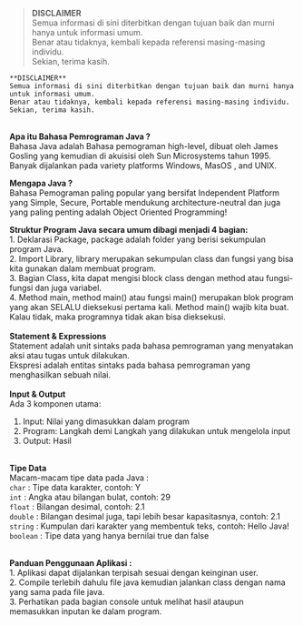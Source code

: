 >**DISCLAIMER**\
>Semua informasi di sini diterbitkan dengan tujuan baik dan murni hanya untuk informasi umum.\
>Benar atau tidaknya, kembali kepada referensi masing-masing individu.\
>Sekian, terima kasih.

```
**DISCLAIMER**
Semua informasi di sini diterbitkan dengan tujuan baik dan murni hanya untuk informasi umum.
Benar atau tidaknya, kembali kepada referensi masing-masing individu.
Sekian, terima kasih.
```

\
**Apa itu Bahasa Pemrograman Java ?**\
Bahasa Java adalah Bahasa pemograman high-level, dibuat oleh James Gosling yang kemudian di akuisisi oleh  Sun Microsystems  tahun 1995. Banyak dijalankan pada variety platforms Windows, MasOS , and UNIX.

**Mengapa Java ?**\
Bahasa Pemograman paling popular yang bersifat Independent Platform yang Simple, Secure, Portable mendukung architecture-neutral dan juga yang paling penting adalah Object Oriented Programming!

**Struktur Program Java secara umum dibagi menjadi 4 bagian:**\
        1. Deklarasi Package, package adalah  folder yang berisi sekumpulan program Java.\
        2. Import Library, library merupakan sekumpulan class dan fungsi yang bisa kita gunakan dalam membuat program.\
        3. Bagian Class, kita dapat mengisi block class dengan method atau fungsi-fungsi dan juga variabel.\
        4. Method main, method main() atau fungsi main() merupakan blok program yang akan SELALU dieksekusi pertama kali. Method main() wajib kita buat. Kalau tidak, maka programnya tidak akan bisa dieksekusi.\
\
**Statement & Expressions**\
Statement adalah unit sintaks pada bahasa pemrograman yang menyatakan aksi atau tugas untuk dilakukan.\
Ekspresi adalah entitas sintaks pada bahasa pemrograman yang menghasilkan sebuah nilai.\
\
**Input & Output**\
Ada 3 komponen utama:
1. Input: Nilai yang dimasukkan dalam program
2. Program: Langkah demi Langkah yang dilakukan untuk mengelola input
3. Output: Hasil

\
**Tipe Data**\
Macam-macam tipe data pada Java :\
`char` : Tipe data karakter, contoh: Y\
`int` : Angka atau bilangan bulat, contoh: 29\
`float` : Bilangan desimal, contoh: 2.1\
`double` : Bilangan desimal juga, tapi lebih besar kapasitasnya, contoh: 2.1\
`string` : Kumpulan dari karakter yang membentuk teks, contoh: Hello Java!\
`boolean` : Tipe data yang hanya bernilai true dan false

\
**Panduan Penggunaan Aplikasi :**\
        1. Aplikasi dapat dijalankan terpisah sesuai dengan keinginan user.\
        2. Compile terlebih dahulu file java kemudian jalankan class dengan nama yang sama pada file java.\
        3. Perhatikan pada bagian console untuk melihat hasil ataupun memasukkan inputan ke dalam program.